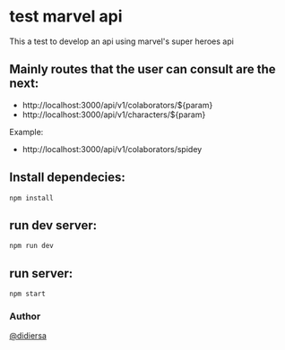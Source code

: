 # test marvel api
This a test to develop an api using marvel's super heroes api

## Mainly routes that the user can consult are the next:
  - http://localhost:3000/api/v1/colaborators/${param}
  - http://localhost:3000/api/v1/characters/${param}

  Example: 
  - http://localhost:3000/api/v1/colaborators/spidey

## Install dependecies:
```
npm install
```

## run dev server:
```
npm run dev
```

## run server:
```
npm start
```

### Author
[@didiersa](https://twitter.com/didiersa)